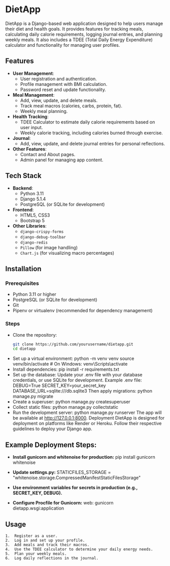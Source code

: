 # DietApp
DietApp is a Django-based web application designed to help users manage their diet and health goals. It provides features for tracking meals, calculating daily calorie requirements, logging journal entries, and planning weekly meals. It also includes a TDEE (Total Daily Energy Expenditure) calculator and functionality for managing user profiles.
## Features
- **User Management**:
  - User registration and authentication.
  - Profile management with BMI calculation.
  - Password reset and update functionality.
- **Meal Management**:
  - Add, view, update, and delete meals.
  - Track meal macros (calories, carbs, protein, fat).
  - Weekly meal planning.
- **Health Tracking**:
  - TDEE Calculator to estimate daily calorie requirements based on user input.
  - Weekly calorie tracking, including calories burned through exercise.
- **Journal**:
  - Add, view, update, and delete journal entries for personal reflections.
- **Other Features**:
  - Contact and About pages.
  - Admin panel for managing app content.
## Tech Stack
- **Backend**:
  - Python 3.11
  - Django 5.1.4
  - PostgreSQL (or SQLite for development)
- **Frontend**:
  - HTML5, CSS3
  - Bootstrap 5
- **Other Libraries**:
  - `django-crispy-forms`
  - `django-debug-toolbar`
  - `django-redis`
  - `Pillow` (for image handling)
  - `Chart.js` (for visualizing macro percentages)
## Installation
### Prerequisites
- Python 3.11 or higher
- PostgreSQL (or SQLite for development)
- Git
- Pipenv or virtualenv (recommended for dependency management)
### Steps
- Clone the repository:
   ```bash
   git clone https://github.com/yourusername/dietapp.git
   cd dietapp
- Set up a virtual environment:
python -m venv venv
source venv/bin/activate  # On Windows: venv\Scripts\activate
- Install dependencies:
pip install -r requirements.txt
- Set up the database:
Update your .env file with your database credentials, or use SQLite for development. Example .env file:
DEBUG=True
SECRET_KEY=your_secret_key
DATABASE_URL=sqlite:///db.sqlite3
Then apply migrations:
python manage.py migrate
- Create a superuser:
python manage.py createsuperuser
- Collect static files:
python manage.py collectstatic
- Run the development server:
python manage.py runserver
The app will be available at http://127.0.0.1:8000.
Deployment
DietApp is designed for deployment on platforms like Render or Heroku. Follow their respective guidelines to deploy your Django app.

## Example Deployment Steps:

- **Install gunicorn and whitenoise for production:**
 pip install gunicorn whitenoise

- **Update settings.py:**
  STATICFILES_STORAGE = "whitenoise.storage.CompressedManifestStaticFilesStorage"

- **Use environment variables for secrets in production (e.g., SECRET_KEY, DEBUG).**

- **Configure Procfile for Gunicorn:**
  web: gunicorn dietapp.wsgi:application
  
## Usage
	1.	Register as a user.
	2.	Log in and set up your profile.
	3.	Add meals and track their macros.
	4.	Use the TDEE calculator to determine your daily energy needs.
	5.	Plan your weekly meals.
	6.	Log daily reflections in the journal.

